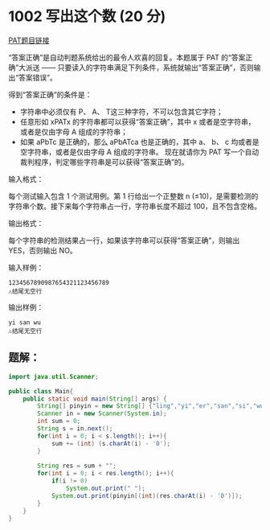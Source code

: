 # 1002 写出这个数 (20 分)
[PAT题目链接](https://pintia.cn/problem-sets/994805260223102976/problems/994805323154440192)

“答案正确”是自动判题系统给出的最令人欢喜的回复。本题属于 PAT 的“答案正确”大派送 —— 只要读入的字符串满足下列条件，系统就输出“答案正确”，否则输出“答案错误”。

得到“答案正确”的条件是：

* 字符串中必须仅有 P、 A、 T这三种字符，不可以包含其它字符；
* 任意形如 xPATx 的字符串都可以获得“答案正确”，其中 x 或者是空字符串，或者是仅由字母 A 组成的字符串；
* 如果 aPbTc 是正确的，那么 aPbATca 也是正确的，其中 a、 b、 c 均或者是空字符串，或者是仅由字母 A 组成的字符串。
现在就请你为 PAT 写一个自动裁判程序，判定哪些字符串是可以获得“答案正确”的。

输入格式：

每个测试输入包含 1 个测试用例。第 1 行给出一个正整数 n (≤10)，是需要检测的字符串个数。接下来每个字符串占一行，字符串长度不超过 100，且不包含空格。

输出格式：

每个字符串的检测结果占一行，如果该字符串可以获得“答案正确”，则输出 YES，否则输出 NO。

输入样例：
```
1234567890987654321123456789
⚠结尾无空行
```
输出样例：
```
yi san wu
⚠结尾无空行
```

## 题解：
```Java
import java.util.Scanner;

public class Main{
    public static void main(String[] args) {
        String[] pinyin = new String[] {"ling","yi","er","san","si","wu","liu","qi","ba","jiu"};
        Scanner in = new Scanner(System.in);
        int sum = 0;
        String s = in.next();
        for(int i = 0; i < s.length(); i++){
            sum += (int) (s.charAt(i) - '0');
        }
        
        String res = sum + "";
        for(int i = 0; i < res.length(); i++){
            if(i != 0)
                System.out.print(" ");
            System.out.print(pinyin[(int)(res.charAt(i) - '0')]);
        }
    }
}
```